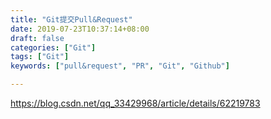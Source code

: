 ```yaml
---
title: "Git提交Pull&Request"
date: 2019-07-23T10:37:14+08:00
draft: false
categories: ["Git"]
tags: ["Git"]
keywords: ["pull&request", "PR", "Git", "Github"]

---
```


https://blog.csdn.net/qq_33429968/article/details/62219783

